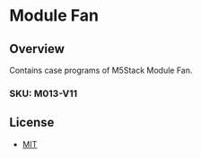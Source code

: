 # Module Fan

## Overview
Contains case programs of M5Stack Module Fan.

### SKU: M013-V11

## License
- [MIT](https://github.com/m5stack/M5Module-Fan/blob/main/LICENSE)